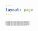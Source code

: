 ```yaml
---
layout: page
---
```


<style>
  div.resident_image {

    font-size: 0.2em !important;
    line-height: 1em !important;
    display: block !important;

  }
</style>

<div class="resident_image">{% include_relative assets/resident-photos/tareq.html %}</div>
<div class="resident_image">{% include_relative assets/resident-photos/drew.html %}</div>
<div class="resident_image">{% include_relative assets/resident-photos/jess.html %}</div>
<div class="resident_image">{% include_relative assets/resident-photos/monica.html %}</div>
<div class="resident_image">{% include_relative assets/resident-photos/luz.html %}</div>
